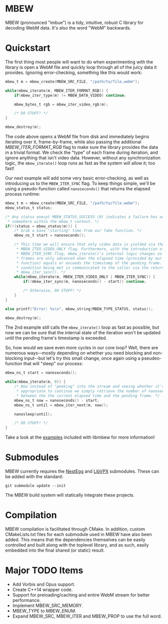 # MBEW

MBEW (pronounced "imbue") is a tidy, intuitive, robust C library for decoding
WebM data. It's also the word "WebM" backwards.

# Quickstart

The first thing most people will want to do when experimenting with the library
is open a WebM file and quickly loop through all of the juicy data it provides.
Ignoring error-checking, something like this would work:

```c
mbew_t m = mbew_create(MBEW_SRC_FILE, "/path/to/file.webm");

while(mbew_iterate(m, MBEW_ITER_FORMAT_RGB)) {
    if(mbew_iter_type(m) != MBEW_DATA_VIDEO) continue;

    mbew_bytes_t rgb = mbew_iter_video_rgb(m);

    /* DO STUFF! */
}

mbew_destroy(m);
```

The code above opens a WebM file from disk and immediately begins iterating over
it, frame-by-frame, while also passing the additional *MBEW_ITER_FORMAT_RGB*
flag to make sure the library provides the data in a trivial format. We check
the "type" of each frame during iteration, and ignore anything that isn't video
data. However, without any synchronization logic, the `mbew_iterate()` loop runs
as fast as the system will allow it; too fast!

Our next example will add some very basic error-checking, as well as introducing
us to the `MBEW_ITER_SYNC` flag. To keep things simple, we'll be using a
pseudo-function called `nanoseconds()` that returns the elapsed process runtime:

```c
mbew_t m = mbew_create(MBEW_SRC_FILE, "/path/to/file.webm");
mbew_status_t status;

/* Any status execpt MBEW_STATUS_SUCCESS (0) indicates a failure has occurred
 * somewhere within the mbew_t context. */
if(!(status = mbew_status(m))) {
    /* Grab a base "starting" time from our fake function. */
    mbew_ns_t start = nanoseconds();

    /* This time we will ensure that only video data is yielded via the
     * MBEW_ITER_VIDEO_ONLY flag. Furthermore, with the introduction of the
     * MBEW_ITER_SYNC flag, mbew_iterate()'s internal logic changes so that new
     * frames are only advanced when the elapsed time (provided by our fake
     * function) equals or exceeds the timestamp of the pending frame. This
     * condition being met is communicated to the caller via the return value of
     * mbew_iter_sync(). */
    while(mbew_iterate(m, MBEW_ITER_VIDEO_ONLY | MBEW_ITER_SYNC)) {
        if(!mbew_iter_sync(m, nanoseconds() - start)) continue;

        /* Otherwise, DO STUFF! */
    }
}

else printf("Error: %s\n", mbew_string(MBEW_TYPE_STATUS, status));

mbew_destroy(m);
```

The 2nd example *still* calls the `mbew_iterate()` loop as fast as possible, but
now we can be sure that the internal state of the iteration won't be updated
until the pending frame's timestamp is exceeded.

So, how would we save even more cycles in our core loop? Well, there are
numerous ways--mostly depending on whether you need blocking and non-blocking
input--but let's try this small change, once again using a pseudeo-function that
will "sleep" our process:

```c
mbew_ns_t start = nanoseconds();

while(mbew_iterate(m, 0)) {
    /* Now instead of "peeking" into the stream and seeing whether it's
     * appropriate to continue we simply retrieve the number of nanoseconds
     * between the the current elapsed time and the pending frame. */
    mbew_ns_t now = nanoseconds() - start;
    mbew_ns_t until = mbew_iter_next(m, now));

    nanosleep(until);

    /* DO STUFF! */
}
```

Take a look at the [examples](tree/master/examples/) included with libmbew for
more information!

# Submodules

MBEW currently requires the [NestEgg](https://github.com/kinetiknz/nestegg) and
[LibVPX](http://www.webmproject.org/code/) submodules. These can be added
with the standard:

    git submodule update --init

The MBEW build system will statically integrate these projects.

# Compilation

MBEW compilation is facilitated through CMake. In addition, custom
CMakeLists.txt files for each submodule used in MBEW have also been added. This
means that the dependencies themselves can be easily controlled and built along
with the toplevel library, and as such, easily embedded into the final shared
(or static) result.

# Major TODO Items

- Add Vorbis and Opus support.
- Create C++14 wrapper code.
- Support for preloading/caching and entire WebM stream for better performance.
- Implement MBEW_SRC_MEMORY.
- MBEW_TYPE to MBEW_ENUM.
- Expand MBEW_SRC, MBEW_ITER and MBEW_PROP to use the full word.

